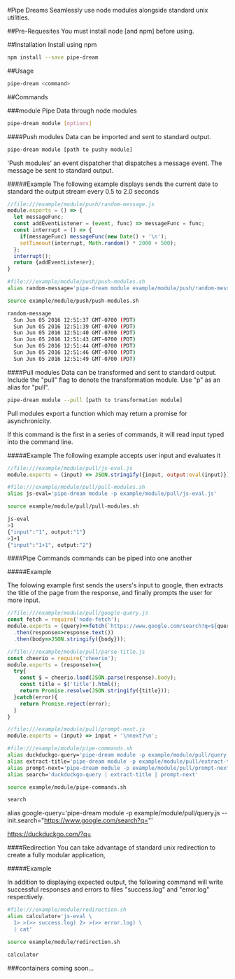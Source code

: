 #Pipe Dreams
Seamlessly use node modules alongside standard unix utilities.

##Pre-Requesites
You must install node [and npm] before using.

##Installation
Install using npm

```bash
npm install --save pipe-dream
```

##Usage
```bash
pipe-dream <command>
```

##Commands

###module
Pipe Data through node modules

```bash
pipe-dream module [options]
```

####Push modules
Data can be imported and sent to standard output.

```bash
pipe-dream module [path to pushy module]
```

'Push modules' an event dispatcher that dispatches a message event.
The message be sent to standard output.

#####Example
The following example displays sends the current date to standard the output stream every 0.5 to 2.0 seconds

```javascript
//file:///example/module/push/random-message.js
module.exports = () => {
  let messageFunc;
  const addEventListener = (event, func) => messageFunc = func;
  const interrupt = () => {
    if(messageFunc) messageFunc(new Date() + '\n');
    setTimeout(interrupt, Math.random() * 2000 + 500);
  };
  interrupt();
  return {addEventListener};
}
```

```bash
#file:///example/module/push/push-modules.sh
alias random-message='pipe-dream module example/module/push/random-message.js'
```

```bash
source example/module/push/push-modules.sh
```

```bash
random-message
  Sun Jun 05 2016 12:51:37 GMT-0700 (PDT)
  Sun Jun 05 2016 12:51:39 GMT-0700 (PDT)
  Sun Jun 05 2016 12:51:40 GMT-0700 (PDT)
  Sun Jun 05 2016 12:51:43 GMT-0700 (PDT)
  Sun Jun 05 2016 12:51:44 GMT-0700 (PDT)
  Sun Jun 05 2016 12:51:46 GMT-0700 (PDT)
  Sun Jun 05 2016 12:51:49 GMT-0700 (PDT)
```

####Pull modules
Data can be transformed and sent to standard output.
Include the "pull" flag to denote the transformation module.
Use "p" as an alias for "pull".

```bash
pipe-dream module --pull [path to transformation module]
```

Pull modules export a function which may return a promise for asynchronicity.

If this command is the first in a series of commands, it will read input typed into the command line.

#####Example
The following example accepts user input and evaluates it

```javascript
//file:///example/module/pull/js-eval.js
module.exports = (input) => JSON.stringify({input, output:eval(input)});
```

```bash
#file:///example/module/pull/pull-modules.sh
alias js-eval='pipe-dream module -p example/module/pull/js-eval.js'
```

```bash
source example/module/pull/pull-modules.sh
```

```bash
js-eval
>1
{"input":"1", output:"1"}
>1+1
{"input":"1+1", output:"2"}
```

####Pipe Commands
commands can be piped into one another

#####Example

The folowing example first sends the users's input to google,
then extracts the title of the page from the response, and finally prompts the user for more input.


```javascript
//file:///example/module/pull/google-query.js
const fetch = require('node-fetch');
module.exports = (query)=>fetch(`https://www.google.com/search?q=${query}`)
  .then(response=>response.text())
  .then(body=>JSON.stringify({body}));
```

```javascript
//file:///example/module/pull/parse-title.js
const cheerio = require('cheerio');
module.exports = (response)=>{
  try{
    const $ = cheerio.load(JSON.parse(response).body);
    const title = $('title').html();
    return Promise.resolve(JSON.stringify({title}));
  }catch(error){
    return Promise.reject(error);
  }
}
```

```javascript
//file:///example/module/pull/prompt-next.js
module.exports = (input) => input + '\nnext?\n';
```

```bash
#file:///example/module/pipe-commands.sh
alias duckduckgo-query='pipe-dream module -p example/module/pull/query.js --init.search="https://duckduckgo.com/?q="'
alias extract-title='pipe-dream module -p example/module/pull/extract-title.js -u title'
alias prompt-next='pipe-dream module -p example/module/pull/prompt-next.js'
alias search='duckduckgo-query | extract-title | prompt-next'
```

```bash
source example/module/pipe-commands.sh
```

```bash
search
```

alias google-query='pipe-dream module -p example/module/pull/query.js --init.search="https://www.google.com/search?q="'

https://duckduckgo.com/?q=

####Redirection
You can take advantage of standard unix redirection to create a fully modular application,

#####Example

In addition to displaying expected output, the following command will write successful responses and errors to files "success.log" and "error.log" respectively.

```bash
#file:///example/module/redirection.sh
alias calculator='js-eval \
  1> >(>> success.log) 2> >(>> error.log) \
  | cat'
```

```bash
source example/module/redirection.sh
```

```bash
calculator
```

###containers
coming soon...

